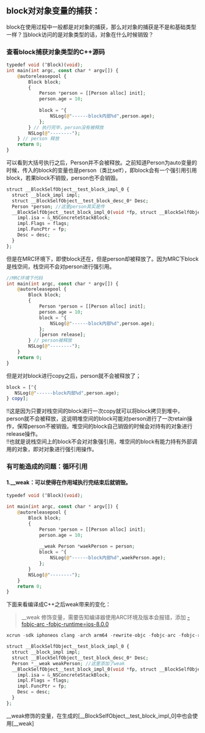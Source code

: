 ## block对对象变量的捕获：

block在使用过程中一般都是对对象的捕获，那么对对象的捕获是不是和基础类型一样？当block访问的是对象类型的话，对象在什么时候销毁？

### 查看block捕获对象类型的C++源码
```php
typedef void (^Block)(void);
int main(int argc, const char * argv[]) {
    @autoreleasepool {
        Block block;
        {
            Person *person = [[Person alloc] init];
            person.age = 10;
            
            block = ^{
                NSLog(@"------block内部%d",person.age);
            };
        } // 执行完毕，person没有被释放
        NSLog(@"--------");
    } // person 释放
    return 0; 
}

```
可以看到大括号执行之后，Person并不会被释放。之前知道Person为auto变量的时候，传入的block的变量也是person（类比self），即block会有一个强引用引用block，若果block不销毁，person也不会销毁。

```php
struct __BlockSelfObject__test_block_impl_0 {
  struct __block_impl impl;
  struct __BlockSelfObject__test_block_desc_0* Desc;
  Person *person; //这里person其实是传
  __BlockSelfObject__test_block_impl_0(void *fp, struct __BlockSelfObject__test_block_desc_0 *desc, BlockSelfObject *_self, int flags=0) : self(_self) {
    impl.isa = &_NSConcreteStackBlock;
    impl.Flags = flags;
    impl.FuncPtr = fp;
    Desc = desc;
  }
};
```

但是在MRC环境下，即使block还在，但是person却被释放了。因为MRC下block是栈空间，栈空间不会对person进行强引用。

```php
//MRC环境下代码
int main(int argc, const char * argv[]) {
    @autoreleasepool {
        Block block;
        {
            Person *person = [[Person alloc] init];
            person.age = 10;
            block = ^{
                NSLog(@"------block内部%d",person.age);
            };
            [person release];
        } // person被释放
        NSLog(@"--------");
    }
    return 0;
}

```
但是对对block进行copy之后，person就不会被释放了；
```php
block = [^{
   NSLog(@"------block内部%d",person.age);
} copy];
```
‼️这是因为只要对栈空间的block进行一次copy就可以将block拷贝到堆中，person就不会被释放，这说明堆空间的block可能对person进行了一次retain操作，保障person不被销毁。堆空间的block自己销毁的时候会对持有的对象进行release操作。<br>
‼️也就是说栈空间上的block不会对对象强引用，堆空间的block有能力持有外部调用的对象，即对对象进行强引用操作。

### 有可能造成的问题：循环引用
#### 1.__weak：可以使得在作用域执行完结束后就销毁。
```php
typedef void (^Block)(void);

int main(int argc, const char * argv[]) {
    @autoreleasepool {
        Block block;
        {
            Person *person = [[Person alloc] init];
            person.age = 10;
            
            __weak Person *waekPerson = person;
            block = ^{
                NSLog(@"------block内部%d",waekPerson.age);
            };
        }
        NSLog(@"--------");
    }
    return 0;
}

```
下面来看编译成C++之后weak带来的变化：<br>
> __weak 修饰变量，需要告知编译器使用ARC环境及版本会报错，添加 [-fobjc-arc -fobjc-runtime=ios-8.0.0]()

```php
xcrun -sdk iphoneos clang -arch arm64 -rewrite-objc -fobjc-arc -fobjc-runtime=ios-8.0.0 main.m
```
```php
struct __BlockSelfObject__test_block_impl_0 {
  struct __block_impl impl;
  struct __BlockSelfObject__test_block_desc_0* Desc;
  Person *__weak weakPerson; //这里添加了weak
  __BlockSelfObject__test_block_impl_0(void *fp, struct __BlockSelfObject__test_block_desc_0 *desc, BlockSelfObject *_self, int flags=0) : self(_self) {
    impl.isa = &_NSConcreteStackBlock;
    impl.Flags = flags;
    impl.FuncPtr = fp;
    Desc = desc;
  }
};
```

__weak修饰的变量，在生成的[__BlockSelfObject__test_block_impl_0]中也会使用[__weak]


